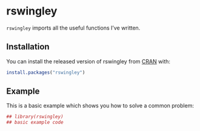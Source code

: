 
<!-- README.md is generated from README.Rmd. Please edit that file -->

# rswingley

<!-- badges: start -->

<!-- badges: end -->

`rswingley` imports all the useful functions I’ve written.

## Installation

You can install the released version of rswingley from
[CRAN](https://CRAN.R-project.org) with:

``` r
install.packages("rswingley")
```

## Example

This is a basic example which shows you how to solve a common problem:

``` r
## library(rswingley)
## basic example code
```
